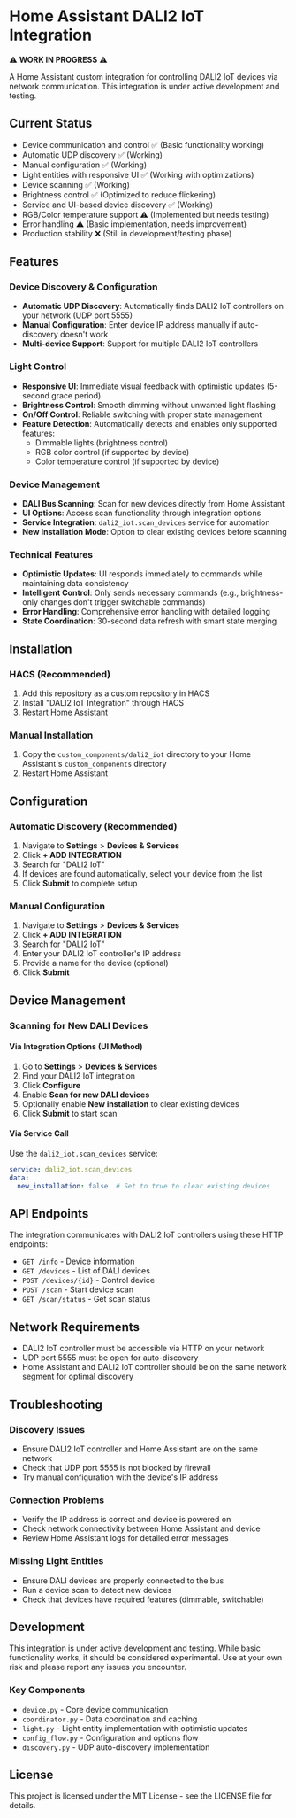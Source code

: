 # Home Assistant DALI2 IoT Integration

⚠️ **WORK IN PROGRESS** ⚠️

A Home Assistant custom integration for controlling DALI2 IoT devices via network communication. This integration is under active development and testing.

## Current Status
- Device communication and control ✅ (Basic functionality working)
- Automatic UDP discovery ✅ (Working)
- Manual configuration ✅ (Working)
- Light entities with responsive UI ✅ (Working with optimizations)
- Device scanning ✅ (Working)
- Brightness control ✅ (Optimized to reduce flickering)
- Service and UI-based device discovery ✅ (Working)
- RGB/Color temperature support ⚠️ (Implemented but needs testing)
- Error handling ⚠️ (Basic implementation, needs improvement)
- Production stability ❌ (Still in development/testing phase)

## Features

### Device Discovery & Configuration
- **Automatic UDP Discovery**: Automatically finds DALI2 IoT controllers on your network (UDP port 5555)
- **Manual Configuration**: Enter device IP address manually if auto-discovery doesn't work
- **Multi-device Support**: Support for multiple DALI2 IoT controllers

### Light Control
- **Responsive UI**: Immediate visual feedback with optimistic updates (5-second grace period)
- **Brightness Control**: Smooth dimming without unwanted light flashing
- **On/Off Control**: Reliable switching with proper state management
- **Feature Detection**: Automatically detects and enables only supported features:
  - Dimmable lights (brightness control)
  - RGB color control (if supported by device)
  - Color temperature control (if supported by device)

### Device Management
- **DALI Bus Scanning**: Scan for new devices directly from Home Assistant
- **UI Options**: Access scan functionality through integration options
- **Service Integration**: `dali2_iot.scan_devices` service for automation
- **New Installation Mode**: Option to clear existing devices before scanning

### Technical Features
- **Optimistic Updates**: UI responds immediately to commands while maintaining data consistency
- **Intelligent Control**: Only sends necessary commands (e.g., brightness-only changes don't trigger switchable commands)
- **Error Handling**: Comprehensive error handling with detailed logging
- **State Coordination**: 30-second data refresh with smart state merging

## Installation

### HACS (Recommended)
1. Add this repository as a custom repository in HACS
2. Install "DALI2 IoT Integration" through HACS
3. Restart Home Assistant

### Manual Installation
1. Copy the `custom_components/dali2_iot` directory to your Home Assistant's `custom_components` directory
2. Restart Home Assistant

## Configuration

### Automatic Discovery (Recommended)
1. Navigate to **Settings** > **Devices & Services**
2. Click **+ ADD INTEGRATION**
3. Search for "DALI2 IoT"
4. If devices are found automatically, select your device from the list
5. Click **Submit** to complete setup

### Manual Configuration
1. Navigate to **Settings** > **Devices & Services**
2. Click **+ ADD INTEGRATION**
3. Search for "DALI2 IoT"
4. Enter your DALI2 IoT controller's IP address
5. Provide a name for the device (optional)
6. Click **Submit**

## Device Management

### Scanning for New DALI Devices

#### Via Integration Options (UI Method)
1. Go to **Settings** > **Devices & Services**
2. Find your DALI2 IoT integration
3. Click **Configure**
4. Enable **Scan for new DALI devices**
5. Optionally enable **New installation** to clear existing devices
6. Click **Submit** to start scan

#### Via Service Call
Use the `dali2_iot.scan_devices` service:
```yaml
service: dali2_iot.scan_devices
data:
  new_installation: false  # Set to true to clear existing devices
```

## API Endpoints

The integration communicates with DALI2 IoT controllers using these HTTP endpoints:
- `GET /info` - Device information
- `GET /devices` - List of DALI devices
- `POST /devices/{id}` - Control device
- `POST /scan` - Start device scan
- `GET /scan/status` - Get scan status

## Network Requirements

- DALI2 IoT controller must be accessible via HTTP on your network
- UDP port 5555 must be open for auto-discovery
- Home Assistant and DALI2 IoT controller should be on the same network segment for optimal discovery

## Troubleshooting

### Discovery Issues
- Ensure DALI2 IoT controller and Home Assistant are on the same network
- Check that UDP port 5555 is not blocked by firewall
- Try manual configuration with the device's IP address

### Connection Problems
- Verify the IP address is correct and device is powered on
- Check network connectivity between Home Assistant and device
- Review Home Assistant logs for detailed error messages

### Missing Light Entities
- Ensure DALI devices are properly connected to the bus
- Run a device scan to detect new devices
- Check that devices have required features (dimmable, switchable)

## Development

This integration is under active development and testing. While basic functionality works, it should be considered experimental. Use at your own risk and please report any issues you encounter. 

### Key Components
- `device.py` - Core device communication
- `coordinator.py` - Data coordination and caching  
- `light.py` - Light entity implementation with optimistic updates
- `config_flow.py` - Configuration and options flow
- `discovery.py` - UDP auto-discovery implementation

## License

This project is licensed under the MIT License - see the LICENSE file for details.